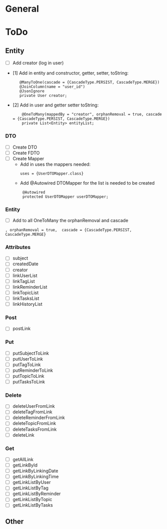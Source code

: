 # General

# ToDo

## Entity

- [ ] Add creator (log in user)
- [1] Add in entity and constructor, getter, setter, toString:
   ```
      @ManyToOne(cascade = {CascadeType.PERSIST, CascadeType.MERGE})
      @JoinColumn(name = "user_id")
      @JsonIgnore
      private User creator;
  ```
- [2] Add in user and getter setter toString:
  ```
      @OneToMany(mappedBy = "creator", orphanRemoval = true, cascade = {CascadeType.PERSIST, CascadeType.MERGE})
      private List<Entity> entityList;
  ```

### DTO

- [ ] Create DTO
- [ ] Create FDTO
- [ ] Create Mapper
    - Add in uses the mappers needed:
      ```
      uses = {UserDTOMapper.class}
      ```
    - Add @Autowired DTOMapper for the list is needed to be created
      ```
       @Autowired
       protected UserDTOMapper userDTOMapper;
      ```

### Entity

- [ ] Add to all OneToMany the orphanRemoval and cascade

```
, orphanRemoval = true,  cascade = {CascadeType.PERSIST, CascadeType.MERGE}
```

### Attributes

- [ ] subject
- [ ] createdDate
- [ ] creator
- [ ] linkUserList
- [ ] linkTagList
- [ ] linkReminderList
- [ ] linkTopicList
- [ ] linkTasksList
- [ ] linkHistoryList

### Post

- [ ] postLink

### Put

- [ ] putSubjectToLink
- [ ] putUserToLink
- [ ] putTagToLink
- [ ] putReminderToLink
- [ ] putTopicToLink
- [ ] putTasksToLink

### Delete

- [ ] deleteUserFromLink
- [ ] deleteTagFromLink
- [ ] deleteReminderFromLink
- [ ] deleteTopicFromLink
- [ ] deleteTasksFromLink
- [ ] deleteLink

### Get

- [ ] getAllLink
- [ ] getLinkById
- [ ] getLinkByLinkingDate
- [ ] getLinkByLinkingTime
- [ ] getLinkListByUser
- [ ] getLinkListByTag
- [ ] getLinkListByReminder
- [ ] getLinkListByTopic
- [ ] getLinkListByTasks

## Other
